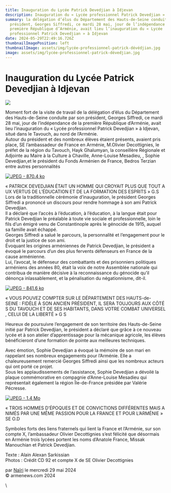 ```yaml
---
title: Inauguration du Lycée Patrick Devedjian à Idjevan
description: Inauguration du « Lycée professionnel Patrick Devedjian » à Idjevan
summary: la délégation d’élus du Département des Hauts-de-Seine conduite par son
  président, Georges Siffredi, ce mardi 28 mai, jour de l’indépendance de la
  première République d’Arménie, avait lieu l’inauguration du « Lycée
  professionnel Patrick Devedjian » à Idjevan
date: 2024-05-29T22:49:16.726Z
thumbnailImagePosition: left
thumbnailImage: assets/img/lycée-professionnel-patrick-dévédjian.jpg
image: assets/img/lycée-professionnel-patrick-dévedjian.jpg
---
```

<!--StartFragment-->

# Inauguration du Lycée Patrick Devedjian à Idjevan

![](https://www.armenews.com/IMG/arton116414.jpg)

Moment fort de la visite de travail de la délégation d’élus du Département des Hauts-de-Seine conduite par son président, Georges Siffredi, ce mardi 28 mai, jour de l’indépendance de la première République d’Arménie, avait lieu l’inauguration du « Lycée professionnel Patrick Devedjian » à Idjevan, situé dans le Tavouch, au nord de l’Arménie.\
Autour du président et des nombreux élèves étaient présents, avaient pris place, SE l’ambassadeur de France en Arménie, M.Olivier Decottignies, le préfet de la région du Tavouch, Hayk Ghalumyan, la conseillère Régionale et Adjointe au Maire à la Culture à Chaville, Anne-Louise Mesadieu, , Sophie Devedjian,et le président du Fonds Arménien de France, Bedros Terzian entre autres personnalités

[![JPEG - 870.4 ko](https://www.armenews.com/local/cache-vignettes/L670xH379/img_4018-79ce1.jpg?1716978158)](https://www.armenews.com/IMG/jpg/6/b/8/img_4018.jpg "jpg/6/b/8/img_4018.jpg")

« PATRICK DEVEDJIAN ÉTAIT UN HOMME QUI CROYAIT PLUS QUE TOUT AUX VERTUS DE L’ÉDUCATION ET DE LA FORMATION DES ESPRITS » G.S\
Lors de la traditionnelle cérémonie d’inauguration, le président Georges Siffredi a prononcé un discours pour rendre hommage à son ami Patrick Devedjian.\
Il a déclaré que l’accès à l’éducation, à l’éducation, à la langue était pour Patrick Devedjian le préalable à toute vie sociale et professionnelle, loin le fils d’un émigré venu de Constantinople après le génocide de 1915, auquel sa famille avait échappé.\
Georges Siffredi a salué le parcours, la personnalité et l’engagement pour le droit et la justice de son ami.\
Évoquant les origines arméniennes de Patrick Devedjian, le président a évoqué le parcours d’un des plus fervents défenseurs en France de la cause arménienne.\
Lui, l’avocat, le défenseur des combattants et des prisonniers politiques arméniens des années 80, était la voix de notre Assemblée nationale qui contribua de manière décisive à la reconnaissance du génocide qu’il dénonça inlassablement, et la pénalisation du négationnisme, dit-il.

[![JPEG - 841.6 ko](https://www.armenews.com/local/cache-vignettes/L670xH504/img_4020-2-ab7b5.jpg?1716978158)](https://www.armenews.com/IMG/jpg/4/0/3/img_4020-2.jpg "jpg/4/0/3/img_4020-2.jpg")

« VOUS POUVEZ COMPTER SUR LE DÉPARTEMENT DES HAUTS-de-SEINE : FIDÈLE À SON ANCIEN PRÉSIDENT, IL SERA TOUJOURS AUX CÔTÉS DU TAVOUCH ET DE SES HABITANTS, DANS VOTRE COMBAT UNIVERSEL, CELUI DE LA LIBERTÉ » G S

Heureux de poursuivre l’engagement de son territoire des Hauts-de-Seine initié par Patrick Devedjian, le président a déclaré que grâce à ce nouveau lycée et à son atelier d’apprentissage pour la mécanique agricole, les élèves bénéficieront d’une formation de pointe aux meilleures techniques.

Avec émotion, Sophie Devedjian a évoqué la mémoire de son mari en rappelant ses nombreux engagements pour l’Arménie. Elle a chaleureusement remercié Georges Siffredi ainsi que les nombreux acteurs qui ont porté ce projet.\
Sous les applaudissements de l’assistance, Sophie Devedjian a dévoilé la plaque commémorative en compagnie d’Anne-Louise Mesadieu qui représentait également la région Île-de-France présidée par Valérie Pécresse.

[![JPEG - 1.4 Mo](https://www.armenews.com/local/cache-vignettes/L670xH891/img_4021-3-af7c8.jpg?1716978158)](https://www.armenews.com/IMG/jpg/2/c/3/img_4021-3.jpg "jpg/2/c/3/img_4021-3.jpg")

« TROIS HOMMES D’ÉPOQUES ET DE CONVICTIONS DIFFÉRENTES MAIS ANIMÉS PAR UNE MÊME PASSION POUR LA FRANCE ET POUR L’ARMÉNIE » SE O.D

Symboles forts des liens fraternels qui lient la France et l’Arménie, sur son compte X, l’ambassadeur Olivier Decottignies s’est félicité que désormais en Arménie trois lycées portent les noms d’Anatole France, Missak Manouchian et Patrick Devedjian.

Texte : Alain Alexan Sarkissian\
Photos : Crédit CD 92 et compte X de SE Olivier Decottignies

<!--StartFragment-->

par [Naïri](https://www.armenews.com/spip.php?page=auteur&id_auteur=475) le mercredi 29 mai 2024\
© armenews.com 2024



<!--EndFragment-->\
<!--EndFragment-->
